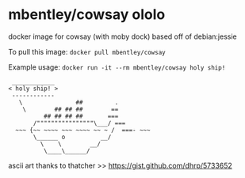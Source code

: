 mbentley/cowsay
ololo
===============

docker image for cowsay (with moby dock)
based off of debian:jessie

To pull this image:
`docker pull mbentley/cowsay`

Example usage:
`docker run -it --rm mbentley/cowsay holy ship!`

```
 ____________
< holy ship! >
 ------------
   \               ##         .
    \        ## ## ##        ==
          ## ## ## ##       ===
       /""""""""""""""""\___/ ===
  ~~~ {~~ ~~~~ ~~~ ~~~~ ~~ ~ /  ===- ~~~
       \______ o          __/
         \    \        __/
          \____\______/
```

ascii art thanks to thatcher >> https://gist.github.com/dhrp/5733652
